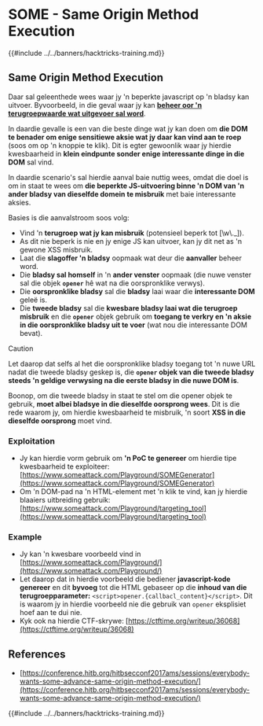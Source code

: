 # SOME - Same Origin Method Execution

{{#include ../../banners/hacktricks-training.md}}

## Same Origin Method Execution

Daar sal geleenthede wees waar jy 'n beperkte javascript op 'n bladsy kan uitvoer. Byvoorbeeld, in die geval waar jy kan [**beheer oor 'n terugroepwaarde wat uitgevoer sal word**](./#javascript-function).

In daardie gevalle is een van die beste dinge wat jy kan doen om **die DOM te benader om enige sensitiewe aksie wat jy daar kan vind aan te roep** (soos om op 'n knoppie te klik). Dit is egter gewoonlik waar jy hierdie kwesbaarheid in **klein eindpunte sonder enige interessante dinge in die DOM** sal vind.

In daardie scenario's sal hierdie aanval baie nuttig wees, omdat die doel is om in staat te wees om **die beperkte JS-uitvoering binne 'n DOM van 'n ander bladsy van dieselfde domein te misbruik** met baie interessante aksies.

Basies is die aanvalstroom soos volg:

- Vind 'n **terugroep wat jy kan misbruik** (potensieel beperk tot \[\w\\.\_]).
- As dit nie beperk is nie en jy enige JS kan uitvoer, kan jy dit net as 'n gewone XSS misbruik.
- Laat die **slagoffer 'n bladsy** oopmaak wat deur die **aanvaller** beheer word.
- Die **bladsy sal homself** in 'n **ander venster** oopmaak (die nuwe venster sal die objek **`opener`** hê wat na die oorspronklike verwys).
- Die **oorspronklike bladsy** sal die **bladsy** laai waar die **interessante DOM** geleë is.
- Die **tweede bladsy** sal die **kwesbare bladsy laai wat die terugroep misbruik** en die **`opener`** objek gebruik om **toegang te verkry en 'n aksie in die oorspronklike bladsy uit te voer** (wat nou die interessante DOM bevat).

> [!CAUTION]
> Let daarop dat selfs al het die oorspronklike bladsy toegang tot 'n nuwe URL nadat die tweede bladsy geskep is, die **`opener` objek van die tweede bladsy steeds 'n geldige verwysing na die eerste bladsy in die nuwe DOM is**.
>
> Boonop, om die tweede bladsy in staat te stel om die opener objek te gebruik, **moet albei bladsye in die dieselfde oorsprong wees**. Dit is die rede waarom jy, om hierdie kwesbaarheid te misbruik, 'n soort **XSS in die dieselfde oorsprong** moet vind.

### Exploitation

- Jy kan hierdie vorm gebruik om **'n PoC te genereer** om hierdie tipe kwesbaarheid te exploiteer: [https://www.someattack.com/Playground/SOMEGenerator](https://www.someattack.com/Playground/SOMEGenerator)
- Om 'n DOM-pad na 'n HTML-element met 'n klik te vind, kan jy hierdie blaaiers uitbreiding gebruik: [https://www.someattack.com/Playground/targeting_tool](https://www.someattack.com/Playground/targeting_tool)

### Example

- Jy kan 'n kwesbare voorbeeld vind in [https://www.someattack.com/Playground/](https://www.someattack.com/Playground/)
- Let daarop dat in hierdie voorbeeld die bediener **javascript-kode genereer** en dit **byvoeg** tot die HTML gebaseer op die **inhoud van die terugroepparameter:** `<script>opener.{callbacl_content}</script>`. Dit is waarom jy in hierdie voorbeeld nie die gebruik van `opener` eksplisiet hoef aan te dui nie.
- Kyk ook na hierdie CTF-skrywe: [https://ctftime.org/writeup/36068](https://ctftime.org/writeup/36068)

## References

- [https://conference.hitb.org/hitbsecconf2017ams/sessions/everybody-wants-some-advance-same-origin-method-execution/](https://conference.hitb.org/hitbsecconf2017ams/sessions/everybody-wants-some-advance-same-origin-method-execution/)

{{#include ../../banners/hacktricks-training.md}}
